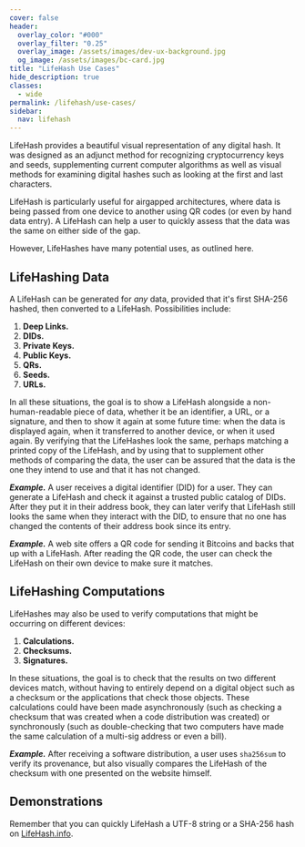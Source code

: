 ```yaml
---
cover: false
header:
  overlay_color: "#000"
  overlay_filter: "0.25"
  overlay_image: /assets/images/dev-ux-background.jpg
  og_image: /assets/images/bc-card.jpg
title: "LifeHash Use Cases"
hide_description: true
classes:
  - wide
permalink: /lifehash/use-cases/
sidebar:
  nav: lifehash
---
```


LifeHash provides a beautiful visual representation of any digital
hash. It was designed as an adjunct method for recognizing
cryptocurrency keys and seeds, supplementing current computer
algorithms as well as visual methods for examining digital hashes such
as looking at the first and last characters.

LifeHash is particularly useful for airgapped architectures, where
data is being passed from one device to another using QR codes (or
even by hand data entry). A LifeHash can help a user to quickly assess
that the data was the same on either side of the gap.

However, LifeHashes have many potential uses, as outlined here.

## LifeHashing Data

A LifeHash can be generated for *any* data, provided that it's first
SHA-256 hashed, then converted to a LifeHash. Possibilities include:

1. **Deep Links.**
1. **DIDs.**
1. **Private Keys.**
1. **Public Keys.**
1. **QRs.**
1. **Seeds.**
1. **URLs.** 

In all these situations, the goal is to show a LifeHash alongside a
non-human-readable piece of data, whether it be an identifier, a URL,
or a signature, and then to show it again at some future time: when
the data is displayed again, when it transferred to another device, or
when it used again. By verifying that the LifeHashes look the same,
perhaps matching a printed copy of the LifeHash, and by using that to
supplement other methods of comparing the data, the user can be
assured that the data is the one they intend to use and that it has
not changed.

***Example.*** A user receives a digital identifier (DID) for a
user. They can generate a LifeHash and check it against a trusted
public catalog of DIDs. After they put it in their address book, they
can later verify that LifeHash still looks the same when they interact
with the DID, to ensure that no one has changed the contents of their
address book since its entry.

***Example.*** A web site offers a QR code for sending it Bitcoins and backs that up with a LifeHash. After reading the QR code, the user can check the LifeHash on their own device to make sure it matches.

## LifeHashing Computations

LifeHashes may also be used to verify computations that might be
occurring on different devices:

1. **Calculations.**
1. **Checksums.**
1. **Signatures.**

In these situations, the goal is to check that the results on two
different devices match, without having to entirely depend on a
digital object such as a checksum or the applications that check those
objects. These calculations could have been made asynchronously (such
as checking a checksum that was created when a code distribution was
created) or synchronously (such as double-checking that two computers
have made the same calculation of a multi-sig address or even a bill).

***Example.*** After receiving a software distribution, a user uses
`sha256sum` to verify its provenance, but also visually compares the
LifeHash of the checksum with one presented on the website himself.

## Demonstrations

Remember that you can quickly LifeHash a UTF-8 string or a SHA-256
hash on [LifeHash.info](https://lifehash.info/).

